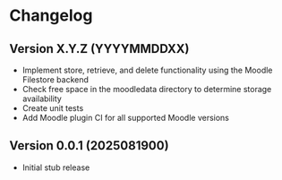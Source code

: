 # Changelog

## Version X.Y.Z (YYYYMMDDXX)

- Implement store, retrieve, and delete functionality using the Moodle Filestore backend
- Check free space in the moodledata directory to determine storage availability
- Create unit tests
- Add Moodle plugin CI for all supported Moodle versions


## Version 0.0.1 (2025081900)

- Initial stub release

